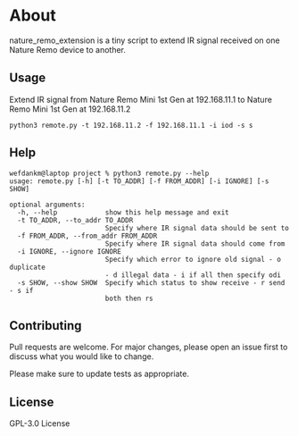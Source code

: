 # About
nature_remo_extension is a tiny script to extend IR signal received on one Nature Remo device to another.

## Usage

Extend IR signal from Nature Remo Mini 1st Gen at 192.168.11.1 to Nature Remo Mini 1st Gen at 192.168.11.2

```
python3 remote.py -t 192.168.11.2 -f 192.168.11.1 -i iod -s s
```

## Help

```
wefdankm@laptop project % python3 remote.py --help
usage: remote.py [-h] [-t TO_ADDR] [-f FROM_ADDR] [-i IGNORE] [-s SHOW]

optional arguments:
  -h, --help            show this help message and exit
  -t TO_ADDR, --to_addr TO_ADDR
                        Specify where IR signal data should be sent to
  -f FROM_ADDR, --from_addr FROM_ADDR
                        Specify where IR signal data should come from
  -i IGNORE, --ignore IGNORE
                        Specify which error to ignore old signal - o duplicate
                        - d illegal data - i if all then specify odi
  -s SHOW, --show SHOW  Specify which status to show receive - r send - s if
                        both then rs
```

## Contributing
Pull requests are welcome. For major changes, please open an issue first to discuss what you would like to change.

Please make sure to update tests as appropriate.

## License
GPL-3.0 License
